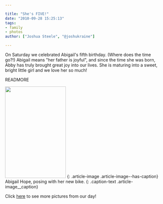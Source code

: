 ```yaml
---

title: "She's FIVE!"
date: "2010-09-28 15:25:13"
tags:
- family
- photos
author: ["Joshua Steele", "@joshukraine"]

---
```



On Saturday we celebrated Abigail's fifth birthday. (Where does the time go?!) Abigail means "her father is joyful", and since the time she was born, Abby has truly brought great joy into our lives. She is maturing into a sweet, bright little girl and we love her so much!

READMORE

<a href="//d21yo20tm8bmc2.cloudfront.net/2010/09/DSC_2747.jpg"><img class="aligncenter size-medium wp-image-1081" title="Abigail Hope, posing with her new bike." src="//d21yo20tm8bmc2.cloudfront.net/2010/09/DSC_2747-199x300.jpg" alt="" width="199" height="300" /></a>
{: .article-image .article-image--has-caption}
Abigail Hope, posing with her new bike.
{: .caption-text .article-image__caption}

Click <a href="http://www.facebook.com/album.php?aid=87725&amp;id=1346114941&amp;l=67685e6d0f" target="_blank">here</a> to see more pictures from our day!
